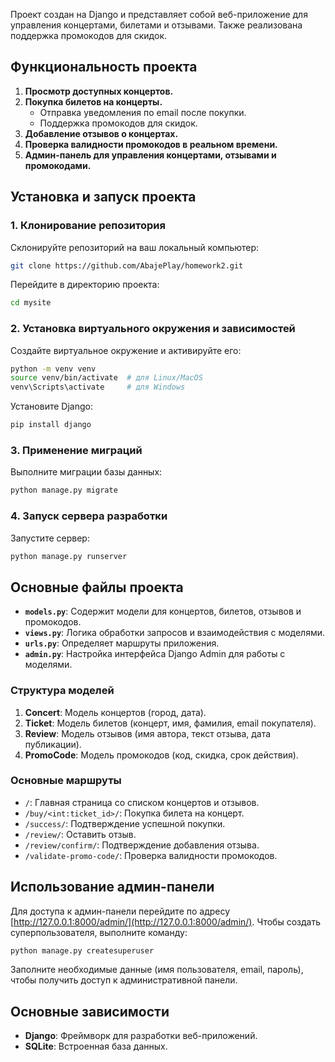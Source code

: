 Проект создан на Django и представляет собой веб-приложение для управления концертами, билетами и отзывами. Также реализована поддержка промокодов для скидок.

## Функциональность проекта

1. **Просмотр доступных концертов.**
2. **Покупка билетов на концерты.**
   - Отправка уведомления по email после покупки.
   - Поддержка промокодов для скидок.
3. **Добавление отзывов о концертах.**
4. **Проверка валидности промокодов в реальном времени.**
5. **Админ-панель для управления концертами, отзывами и промокодами.**

## Установка и запуск проекта

### 1. Клонирование репозитория
Склонируйте репозиторий на ваш локальный компьютер:
```bash
git clone https://github.com/AbajePlay/homework2.git
```

Перейдите в директорию проекта:
```bash
cd mysite
```

### 2. Установка виртуального окружения и зависимостей
Создайте виртуальное окружение и активируйте его:
```bash
python -m venv venv
source venv/bin/activate  # для Linux/MacOS
venv\Scripts\activate     # для Windows
```

Установите Django:
```bash
pip install django
```

### 3. Применение миграций
Выполните миграции базы данных:
```bash
python manage.py migrate
```

### 4. Запуск сервера разработки
Запустите сервер:
```bash
python manage.py runserver
```

## Основные файлы проекта

- **`models.py`**: Содержит модели для концертов, билетов, отзывов и промокодов.
- **`views.py`**: Логика обработки запросов и взаимодействия с моделями.
- **`urls.py`**: Определяет маршруты приложения.
- **`admin.py`**: Настройка интерфейса Django Admin для работы с моделями.

### Структура моделей

1. **Concert**: Модель концертов (город, дата).
2. **Ticket**: Модель билетов (концерт, имя, фамилия, email покупателя).
3. **Review**: Модель отзывов (имя автора, текст отзыва, дата публикации).
4. **PromoCode**: Модель промокодов (код, скидка, срок действия).

### Основные маршруты

- `/`: Главная страница со списком концертов и отзывов.
- `/buy/<int:ticket_id>/`: Покупка билета на концерт.
- `/success/`: Подтверждение успешной покупки.
- `/review/`: Оставить отзыв.
- `/review/confirm/`: Подтверждение добавления отзыва.
- `/validate-promo-code/`: Проверка валидности промокодов.

## Использование админ-панели

Для доступа к админ-панели перейдите по адресу [http://127.0.0.1:8000/admin/](http://127.0.0.1:8000/admin/). Чтобы создать суперпользователя, выполните команду:
```bash
python manage.py createsuperuser
```

Заполните необходимые данные (имя пользователя, email, пароль), чтобы получить доступ к административной панели.

## Основные зависимости

- **Django**: Фреймворк для разработки веб-приложений.
- **SQLite**: Встроенная база данных.

